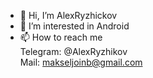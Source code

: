 - 👋 Hi, I’m AlexRyzhickov
- 👀 I’m interested in Android
- 📫 How to reach me  
  Telegram: @AlexRyzhikov  
  Mail: makseljoinb@gmail.com
